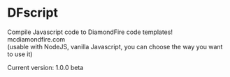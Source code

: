 # DFscript
Compile Javascript code to DiamondFire code templates! mcdiamondfire.com  
(usable with NodeJS, vanilla Javascript, you can choose the way you want to use it)  
  
Current version: 1.0.0 beta
